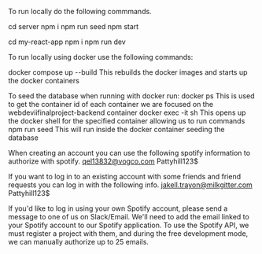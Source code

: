 To run locally do the following commmands.

cd server
npm i
npm run seed 
npm start

cd my-react-app
npm i
npm run dev

To run locally using docker use the following commands:

docker compose up --build               This rebuilds the docker images and starts up the docker containers

To seed the database when running with docker run:
docker ps                               This is used to get the container id of each container we are focused on the webdeviifinalproject-backend container
docker exec -it <container-id> sh       This opens up the docker shell for the specified container allowing us to run commands
npm run seed                            This will run inside the docker container seeding the database

When creating an account you can use the following spotify information to authorize with spotify. 
qel13832@vogco.com
Pattyhill123$

If you want to log in to an existing account with some friends and friend requests you can log in with the following info. 
jakell.trayon@milkgitter.com
Pattyhill123$

If you'd like to log in using your own Spotify account, please send a message to one of us on Slack/Email. We'll need to add the email linked to your Spotify account to our Spotify application. To use the Spotify API, we must register a project with them, and during the free development mode, we can manually authorize up to 25 emails. 